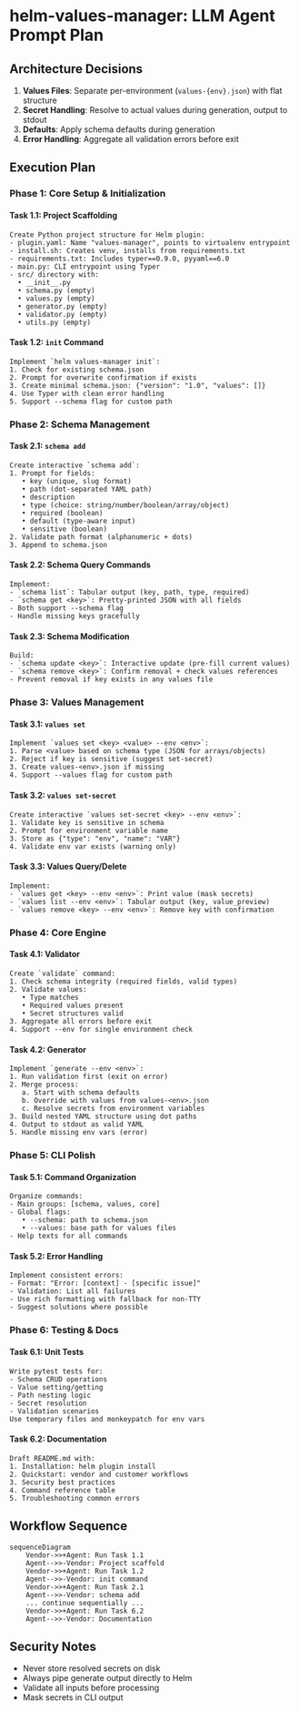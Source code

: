 # helm-values-manager: LLM Agent Prompt Plan

## Architecture Decisions
1. **Values Files**: Separate per-environment (`values-{env}.json`) with flat structure
2. **Secret Handling**: Resolve to actual values during generation, output to stdout
3. **Defaults**: Apply schema defaults during generation
4. **Error Handling**: Aggregate all validation errors before exit

## Execution Plan

### Phase 1: Core Setup & Initialization
#### Task 1.1: Project Scaffolding
```prompt
Create Python project structure for Helm plugin:
- plugin.yaml: Name "values-manager", points to virtualenv entrypoint
- install.sh: Creates venv, installs from requirements.txt
- requirements.txt: Includes typer==0.9.0, pyyaml==6.0
- main.py: CLI entrypoint using Typer
- src/ directory with:
  • __init__.py
  • schema.py (empty)
  • values.py (empty)
  • generator.py (empty)
  • validator.py (empty)
  • utils.py (empty)
```

#### Task 1.2: `init` Command
```prompt
Implement `helm values-manager init`:
1. Check for existing schema.json
2. Prompt for overwrite confirmation if exists
3. Create minimal schema.json: {"version": "1.0", "values": []}
4. Use Typer with clean error handling
5. Support --schema flag for custom path
```

### Phase 2: Schema Management
#### Task 2.1: `schema add`
```prompt
Create interactive `schema add`:
1. Prompt for fields:
   • key (unique, slug format)
   • path (dot-separated YAML path)
   • description
   • type (choice: string/number/boolean/array/object)
   • required (boolean)
   • default (type-aware input)
   • sensitive (boolean)
2. Validate path format (alphanumeric + dots)
3. Append to schema.json
```

#### Task 2.2: Schema Query Commands
```prompt
Implement:
- `schema list`: Tabular output (key, path, type, required)
- `schema get <key>`: Pretty-printed JSON with all fields
- Both support --schema flag
- Handle missing keys gracefully
```

#### Task 2.3: Schema Modification
```prompt
Build:
- `schema update <key>`: Interactive update (pre-fill current values)
- `schema remove <key>`: Confirm removal + check values references
- Prevent removal if key exists in any values file
```

### Phase 3: Values Management
#### Task 3.1: `values set`
```prompt
Implement `values set <key> <value> --env <env>`:
1. Parse <value> based on schema type (JSON for arrays/objects)
2. Reject if key is sensitive (suggest set-secret)
3. Create values-<env>.json if missing
4. Support --values flag for custom path
```

#### Task 3.2: `values set-secret`
```prompt
Create interactive `values set-secret <key> --env <env>`:
1. Validate key is sensitive in schema
2. Prompt for environment variable name
3. Store as {"type": "env", "name": "VAR"}
4. Validate env var exists (warning only)
```

#### Task 3.3: Values Query/Delete
```prompt
Implement:
- `values get <key> --env <env>`: Print value (mask secrets)
- `values list --env <env>`: Tabular output (key, value_preview)
- `values remove <key> --env <env>`: Remove key with confirmation
```

### Phase 4: Core Engine
#### Task 4.1: Validator
```prompt
Create `validate` command:
1. Check schema integrity (required fields, valid types)
2. Validate values:
   • Type matches
   • Required values present
   • Secret structures valid
3. Aggregate all errors before exit
4. Support --env for single environment check
```

#### Task 4.2: Generator
```prompt
Implement `generate --env <env>`:
1. Run validation first (exit on error)
2. Merge process:
   a. Start with schema defaults
   b. Override with values from values-<env>.json
   c. Resolve secrets from environment variables
3. Build nested YAML structure using dot paths
4. Output to stdout as valid YAML
5. Handle missing env vars (error)
```

### Phase 5: CLI Polish
#### Task 5.1: Command Organization
```prompt
Organize commands:
- Main groups: [schema, values, core]
- Global flags:
   • --schema: path to schema.json
   • --values: base path for values files
- Help texts for all commands
```

#### Task 5.2: Error Handling
```prompt
Implement consistent errors:
- Format: "Error: [context] - [specific issue]"
- Validation: List all failures
- Use rich formatting with fallback for non-TTY
- Suggest solutions where possible
```

### Phase 6: Testing & Docs
#### Task 6.1: Unit Tests
```prompt
Write pytest tests for:
- Schema CRUD operations
- Value setting/getting
- Path nesting logic
- Secret resolution
- Validation scenarios
Use temporary files and monkeypatch for env vars
```

#### Task 6.2: Documentation
```prompt
Draft README.md with:
1. Installation: helm plugin install
2. Quickstart: vendor and customer workflows
3. Security best practices
4. Command reference table
5. Troubleshooting common errors
```

## Workflow Sequence
```mermaid
sequenceDiagram
    Vendor->>+Agent: Run Task 1.1
    Agent-->>-Vendor: Project scaffold
    Vendor->>+Agent: Run Task 1.2
    Agent-->>-Vendor: init command
    Vendor->>+Agent: Run Task 2.1
    Agent-->>-Vendor: schema add
    ... continue sequentially ...
    Vendor->>+Agent: Run Task 6.2
    Agent-->>-Vendor: Documentation
```

## Security Notes
- Never store resolved secrets on disk
- Always pipe generate output directly to Helm
- Validate all inputs before processing
- Mask secrets in CLI output
